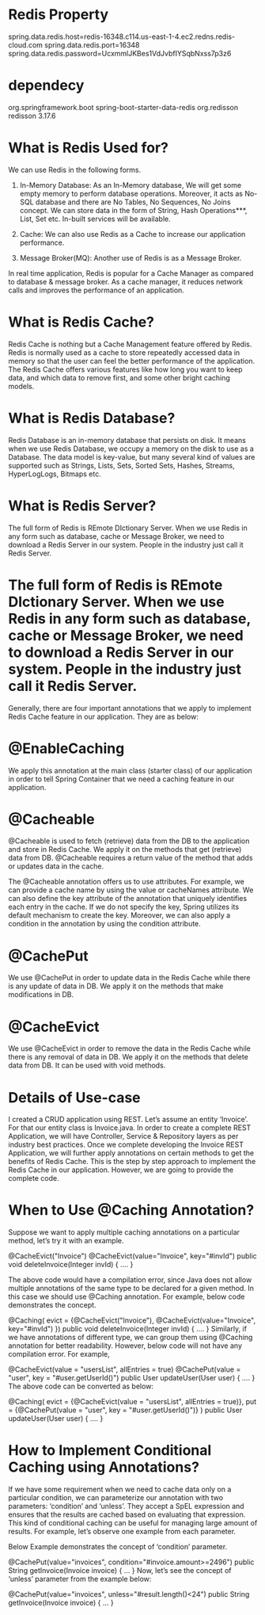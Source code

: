 # Redis Property
spring.data.redis.host=redis-16348.c114.us-east-1-4.ec2.redns.redis-cloud.com
spring.data.redis.port=16348
spring.data.redis.password=UcxmmlJKBes1VdJvbfIYSqbNxss7p3z6
# dependecy 
 <dependency>
            <groupId>org.springframework.boot</groupId>
            <artifactId>spring-boot-starter-data-redis</artifactId>
        </dependency>
        <dependency>
            <groupId>org.redisson</groupId>
            <artifactId>redisson</artifactId>
            <version>3.17.6</version>
        </dependency>

# What is Redis Used for?
We can use Redis in the following forms.

1) In-Memory Database: As an In-Memory database, We will get some empty memory to perform database operations. Moreover, it acts as No-SQL database and there are No Tables, No Sequences, No Joins concept. We can store data in the form of String, Hash Operations***, List, Set etc. In-built services will be available.

2) Cache: We can also use Redis as a Cache to increase our application performance.

3) Message Broker(MQ): Another use of Redis is as a Message Broker.

In real time application, Redis is popular for a Cache Manager as compared to database & message broker. As a cache manager, it reduces network calls and improves the performance of an application.

# What is Redis Cache?
Redis Cache is nothing but a Cache Management feature offered by Redis. Redis is normally used as a cache to store repeatedly accessed data in memory so that the user can feel the better performance of the application. The Redis Cache offers various features like how long you want to keep data, and which data to remove first, and some other bright caching models.

# What is Redis Database?
Redis Database is an in-memory database that persists on disk. It means when we use Redis Database, we occupy a memory on the disk to use as a Database. The data model is key-value, but many several kind of values are supported such as Strings, Lists, Sets, Sorted Sets, Hashes, Streams, HyperLogLogs, Bitmaps etc.

# What is Redis Server?
The full form of Redis is REmote DIctionary Server. When we use Redis in any form such as database, cache or Message Broker, we need to download a Redis Server in our system. People in the industry just call it Redis Server.

# The full form of Redis is REmote DIctionary Server. When we use Redis in any form such as database, cache or Message Broker, we need to download a Redis Server in our system. People in the industry just call it Redis Server.
Generally, there are four important annotations that we apply to implement Redis Cache feature in our application. They are as below:

# @EnableCaching 
We apply this annotation at the main class (starter class) of our application in order to tell Spring Container that we need a caching feature in our application.

# @Cacheable 
@Cacheable is used to fetch (retrieve) data from the DB to the application and store in Redis Cache. We apply it on the methods that get (retrieve) data from DB. @Cacheable requires a return value of the method that adds or updates data in the cache.

The @Cacheable annotation offers us to use attributes. For example, we can provide a cache name by using the value or cacheNames attribute. We can also define the key attribute of the annotation that uniquely identifies each entry in the cache. If we do not specify the key, Spring utilizes its default mechanism to create the key. Moreover, we can also apply a condition in the annotation by using the condition attribute.

# @CachePut 
We use @CachePut in order to update data in the Redis Cache while there is any update of data in DB. We apply it on the methods that make modifications in DB.

# @CacheEvict 
We use @CacheEvict in order to remove the data in the Redis Cache while there is any removal of data in DB. We apply it on the methods that delete data from DB. It can be used with void methods.

# Details of Use-case 
I created a CRUD application using REST. Let’s assume an entity ‘Invoice’. For that our entity class is Invoice.java. In order to create a complete REST Application, we will have Controller, Service & Repository layers as per industry best practices. Once we complete developing the Invoice REST Application, we will further apply annotations on certain methods to get the benefits of Redis Cache. This is the step by step approach to implement the Redis Cache in our application. However, we are going to provide the complete code.

# When to Use @Caching Annotation?
Suppose we want to apply multiple caching annotations on a particular method, let’s try it with an example.

@CacheEvict("Invoice") 
@CacheEvict(value="Invoice", key="#invId")
public void deleteInvoice(Integer invId) {
    ....
}

The above code would have a compilation error, since Java does not allow multiple annotations of the same type to be declared for a given method. In this case we should use @Caching annotation. For example, below code demonstrates the concept.

@Caching(
  evict = {@CacheEvict("Invoice"), @CacheEvict(value="Invoice", key="#invId")
}) 
public void deleteInvoice(Integer invId) {
     ....
}
Similarly, if we have annotations of different type, we can group them using @Caching annotation for better readability. However, below code will not have any compilation error. For example,

@CacheEvict(value = "usersList", allEntries = true)
@CachePut(value = "user", key = "#user.getUserId()")
public User updateUser(User user) {
    ....
}
The above code can be converted as below:

@Caching(
   evict = {@CacheEvict(value = "usersList", allEntries = true)},
   put   = {@CachePut(value = "user", key = "#user.getUserId()")}
) 
public User updateUser(User user) {
   ....
}

# How to Implement Conditional Caching using Annotations?
If we have some requirement when we need to cache data only on a particular condition, we can parameterize our annotation with two parameters: ‘condition’ and ‘unless’. They accept a SpEL expression and ensures that the results are cached based on evaluating that expression. This kind of conditional caching can be useful for managing large amount of results. For example, let’s observe one example from each parameter.

Below Example demonstrates the concept of ‘condition’ parameter.

@CachePut(value="invoices", condition="#invoice.amount>=2496") 
public String getInvoice(Invoice invoice) {
    ...
}
Now, let’s see the concept of ‘unless’ parameter from the example below:

@CachePut(value="invoices", unless="#result.length()<24") 
public String getInvoice(Invoice invoice) {
    ...
}
